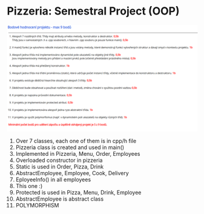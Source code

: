 # Pizzeria: Semestral Project (OOP)
![Assignment](assignment.png)


1. Over 7 classes, each one of them is in cpp/h file
2. Pizzeria class is created and used in main()
3. Implemented in Pizzeria, Menu, Order, Employees
4. Overloaded constructor in pizzeria
5. Static is used in Order, Pizza, Drink
6. AbstractEmployee, Employee, Cook, Delivery
7. EployeeInfo() in all employees
8. This one :)
9. Protected is used in Pizza, Menu, Drink, Employee
10. AbstractEmployee is abstract class
11. POLYMORPHISM